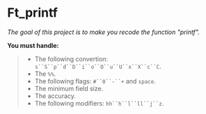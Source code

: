 # Ft_printf

_The goal of this project is to make you recode the function "printf"._

__You must handle:__
> - The following convertion: `s``S``p``d``D``i``o``O``u``U``x``X``c``C`.
> - The `%%`.
> - The following flags: `#``0``-``+` and `space`.
> - The minimum field size.
> - The accuracy.
> - The following modifiers: `hh``h``l``ll``j``z`.
